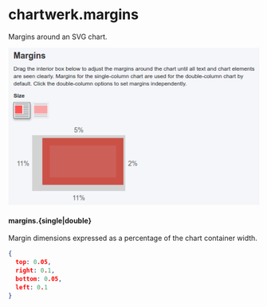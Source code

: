 # chartwerk.margins

Margins around an SVG chart.

<img src="../img/screenshots/margins.png" class="screenshot" />

#### margins.{single|double}

Margin dimensions expressed as a percentage of the chart container width.

```JSON
{
  top: 0.05,
  right: 0.1,
  bottom: 0.05,
  left: 0.1
}
```